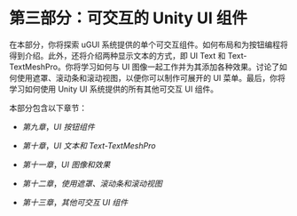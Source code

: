 # 第三部分：可交互的 Unity UI 组件

在本部分，你将探索 uGUI 系统提供的单个可交互组件。如何布局和为按钮编程将得到介绍。此外，还将介绍两种显示文本的方式，即 UI Text 和 Text-TextMeshPro。你将学习如何与 UI 图像一起工作并为其添加各种效果。讨论了如何使用遮罩、滚动条和滚动视图，以便你可以制作可展开的 UI 菜单。最后，你将学习如何使用 Unity UI 系统提供的所有其他可交互 UI 组件。

本部分包含以下章节：

+   *第九章*，*UI 按钮组件*

+   *第十章*，*UI 文本和 Text-TextMeshPro*

+   *第十一章*，*UI 图像和效果*

+   *第十二章*，*使用遮罩、滚动条和滚动视图*

+   *第十三章*，*其他可交互 UI 组件*
